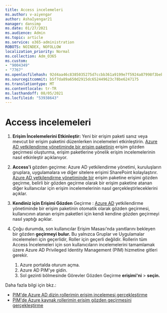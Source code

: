 ```yaml
---
title: Access incelemeleri
ms.author: v-aiyengar
author: AshaIyengar21
manager: dansimp
ms.date: 01/27/2021
ms.audience: Admin
ms.topic: article
ms.service: o365-administration
ROBOTS: NOINDEX, NOFOLLOW
localization_priority: Normal
ms.collection: Adm_O365
ms.custom:
- "9004349"
- "7767"
ms.openlocfilehash: 92d4aa46c8385035275d7ccbb361a9199e7f5924a87998f3beba32a2b02bbcc9
ms.sourcegitcommit: b5f7da89a650d2915dc652449623c78be6247175
ms.translationtype: MT
ms.contentlocale: tr-TR
ms.lasthandoff: 08/05/2021
ms.locfileid: "53938643"
---
```

# <a name="access-reviews"></a>Access incelemeleri

1. **Erişim İncelemelerini Etkinleştir:** Yeni bir erişim paketi sanız veya mevcut bir erişim paketini düzenlerken incelemeleri etkinleştirin. [Azure AD yetkilendirme yönetiminde bir erişim paketinin](https://docs.microsoft.com/azure/active-directory/governance/entitlement-management-access-reviews-create) erişim gözden geçirmesi oluşturma, erişim paketlerine yönelik erişim incelemelerinin nasıl etkinleştir açıklanıyor.

1. **Access'i** gözden geçirme: Azure AD yetkilendirme yönetimi, kuruluşların gruplara, uygulamalara ve diğer sitelere erişimi SharePoint kolaylaştırır. [Azure AD yetkilendirme yönetiminde bir](https://docs.microsoft.com/azure/active-directory/governance/entitlement-management-access-reviews-create) erişim paketine erişimi gözden geçirme, belirli bir gözden geçirme olarak bir erişim paketine atanan diğer kullanıcılar için erişim incelemelerinin nasıl gerçekleştirleceklerini açıklar.

1. **Kendiniz için Erişimi Gözden** Geçirme : [Azure AD](https://docs.microsoft.com/azure/active-directory/governance/entitlement-management-access-reviews-self-review) yetkilendirme yönetiminde bir erişim paketinin otomatik olarak gözden geçirmesi, kullanıcının atanan erişim paketleri için kendi kendine gözden geçirmeyi nasıl yaptığı açıklar.

1. Çoğu durumda, son kullanıcılar Erişim Masası'nda yanıtlarını bekleyen bir gözden **geçirmeyi bulur.** Bu yalnızca Gruplar ve Uygulamalar incelemeleri için geçerlidir, Roller için geçerli değildir. Rollerin tüm Access İncelemeleri için son kullanıcıların incelemelerini tamamlamak üzere Azure AD Privileged Identity Management (PIM) hizmetine gitleri gerekir.

    1. Azure portalda oturum açma.
    2. Azure AD PIM'ye gidin.
    3. Sol gezinti bölmesinde Görevler Gözden Geçirme **erişimi'ni**  >  **seçin.**
    
Daha fazla bilgi için bkz.:

- [PIM'de Azure AD dizin rollerimin erişim incelemesi gerçekleştirme ](https://docs.microsoft.com/azure/active-directory/privileged-identity-management/pim-how-to-perform-security-review/)
- [PIM'de Azure kaynak rollerimin erişim gözden geçirmesini gerçekleştirme](https://docs.microsoft.com/azure/active-directory/privileged-identity-management/pim-resource-roles-perform-access-review/)